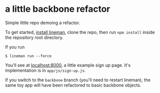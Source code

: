 # a little backbone refactor

Simple little repo demoing a refactor.

To get started, [install lineman](https://github.com/testdouble/lineman), clone the repo, then run `npm install` inside the repository root directory.

If you run

```
$ lineman run --force
```

You'll see at [localhost:8000](http://localhost:8000), a little example sign up page. It's implementation is in `app/js/sign-up.js`.

If you switch to the `backbone` branch (you'll need to restart lineman), the same toy app will have been refactored to basic backbone objects.

